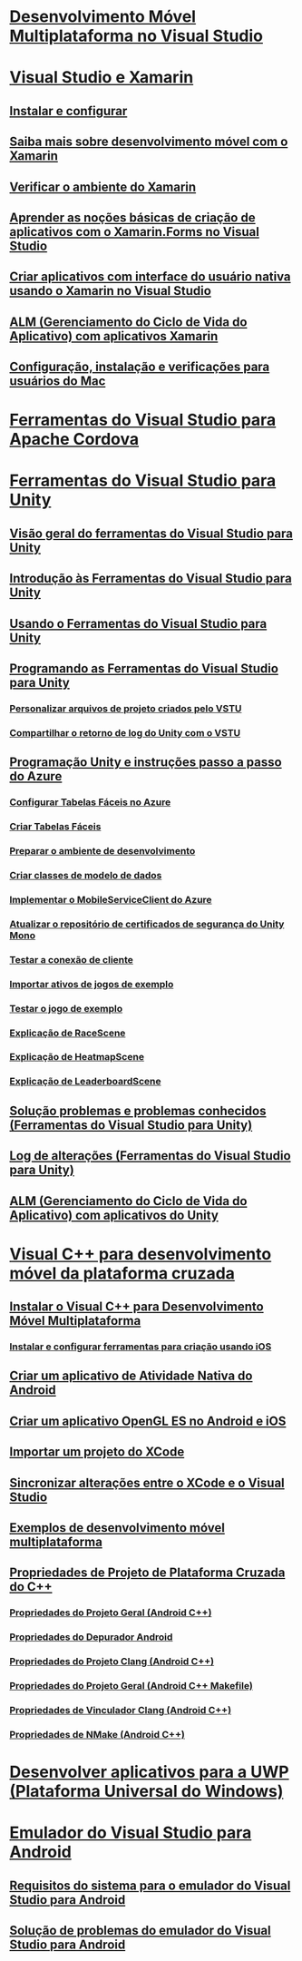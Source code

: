 # [Desenvolvimento Móvel Multiplataforma no Visual Studio](cross-platform-mobile-development-in-visual-studio.md)
# [Visual Studio e Xamarin](visual-studio-and-xamarin.md)
## [Instalar e configurar](setup-and-install.md)
## [Saiba mais sobre desenvolvimento móvel com o Xamarin](learn-about-mobile-development-with-xamarin.md)
## [Verificar o ambiente do Xamarin](verify-your-xamarin-environment.md)
## [Aprender as noções básicas de criação de aplicativos com o Xamarin.Forms no Visual Studio](learn-app-building-basics-with-xamarin-forms-in-visual-studio.md)
## [Criar aplicativos com interface do usuário nativa usando o Xamarin no Visual Studio](build-apps-with-native-ui-using-xamarin-in-visual-studio.md)
## [ALM (Gerenciamento do Ciclo de Vida do Aplicativo) com aplicativos Xamarin](application-lifecycle-management-alm-with-xamarin-apps.md)
## [Configuração, instalação e verificações para usuários do Mac](setup-install-and-verifications-for-mac-users.md)
# [Ferramentas do Visual Studio para Apache Cordova](visual-studio-tools-for-apache-cordova.md)
# [Ferramentas do Visual Studio para Unity](visual-studio-tools-for-unity.md)
## [Visão geral do ferramentas do Visual Studio para Unity](overview-of-visual-studio-tools-for-unity.md)
## [Introdução às Ferramentas do Visual Studio para Unity](getting-started-with-visual-studio-tools-for-unity.md)
## [Usando o Ferramentas do Visual Studio para Unity](using-visual-studio-tools-for-unity.md)
## [Programando as Ferramentas do Visual Studio para Unity](programming-visual-studio-tools-for-unity.md)
### [Personalizar arquivos de projeto criados pelo VSTU](customize-project-files-created-by-vstu.md)
### [Compartilhar o retorno de log do Unity com o VSTU](share-the-unity-log-callback-with-vstu.md)
## [Programação Unity e instruções passo a passo do Azure](visual-studio-tools-for-unity-azure.md)
### [Configurar Tabelas Fáceis no Azure](visual-studio-tools-for-unity-azure-configure.md)
### [Criar Tabelas Fáceis](visual-studio-tools-for-unity-azure-setup.md)
### [Preparar o ambiente de desenvolvimento](visual-studio-tools-for-unity-azure-prepare.md)
### [Criar classes de modelo de dados](visual-studio-tools-for-unity-azure-data.md)
### [Implementar o MobileServiceClient do Azure](visual-studio-tools-for-unity-azure-mobile-client.md)
### [Atualizar o repositório de certificados de segurança do Unity Mono](visual-studio-tools-for-unity-azure-security.md)
### [Testar a conexão de cliente](visual-studio-tools-for-unity-azure-connection.md)
### [Importar ativos de jogos de exemplo](visual-studio-tools-for-unity-azure-game-assets.md)
### [Testar o jogo de exemplo](visual-studio-tools-for-unity-azure-game.md)
### [Explicação de RaceScene](visual-studio-tools-for-unity-azure-racescene.md)
### [Explicação de HeatmapScene](visual-studio-tools-for-unity-azure-heatmapscene.md)
### [Explicação de LeaderboardScene](visual-studio-tools-for-unity-azure-leaderboardscene.md)
## [Solução problemas e problemas conhecidos (Ferramentas do Visual Studio para Unity)](troubleshooting-and-known-issues-visual-studio-tools-for-unity.md)
## [Log de alterações (Ferramentas do Visual Studio para Unity)](change-log-visual-studio-tools-for-unity.md)
## [ALM (Gerenciamento do Ciclo de Vida do Aplicativo) com aplicativos do Unity](application-lifecycle-management-alm-with-unity-apps.md)
# [Visual C++ para desenvolvimento móvel da plataforma cruzada](visual-cpp-for-cross-platform-mobile-development.md)
## [Instalar o Visual C++ para Desenvolvimento Móvel Multiplataforma](install-visual-cpp-for-cross-platform-mobile-development.md)
### [Instalar e configurar ferramentas para criação usando iOS](install-and-configure-tools-to-build-using-ios.md)
## [Criar um aplicativo de Atividade Nativa do Android](create-an-android-native-activity-app.md)
## [Criar um aplicativo OpenGL ES no Android e iOS](build-an-opengl-es-application-on-android-and-ios.md)
## [Importar um projeto do XCode](import-an-xcode-project.md)
## [Sincronizar alterações entre o XCode e o Visual Studio](sync-changes-between-xcode-and-visual-studio.md)
## [Exemplos de desenvolvimento móvel multiplataforma](cross-platform-mobile-development-examples.md)
## [Propriedades de Projeto de Plataforma Cruzada do C++](cross-platform-prop-pages.md)
### [Propriedades do Projeto Geral (Android C++)](general-android-prop-page.md)
### [Propriedades do Depurador Android](android-debugger-prop-page.md)
### [Propriedades do Projeto Clang (Android C++)](clang-android-prop-page.md)
### [Propriedades do Projeto Geral (Android C++ Makefile)](general-makefile-android-prop-page.md)
### [Propriedades de Vinculador Clang (Android C++)](clanglink-prop-page.md)
### [Propriedades de NMake (Android C++)](nmake-android-prop-page.md)
# [Desenvolver aplicativos para a UWP (Plataforma Universal do Windows)](develop-apps-for-the-universal-windows-platform-uwp.md)
# [Emulador do Visual Studio para Android](visual-studio-emulator-for-android.md)
## [Requisitos do sistema para o emulador do Visual Studio para Android](system-requirements-for-the-visual-studio-emulator-for-android.md)
## [Solução de problemas do emulador do Visual Studio para Android](troubleshooting-the-visual-studio-emulator-for-android.md)
